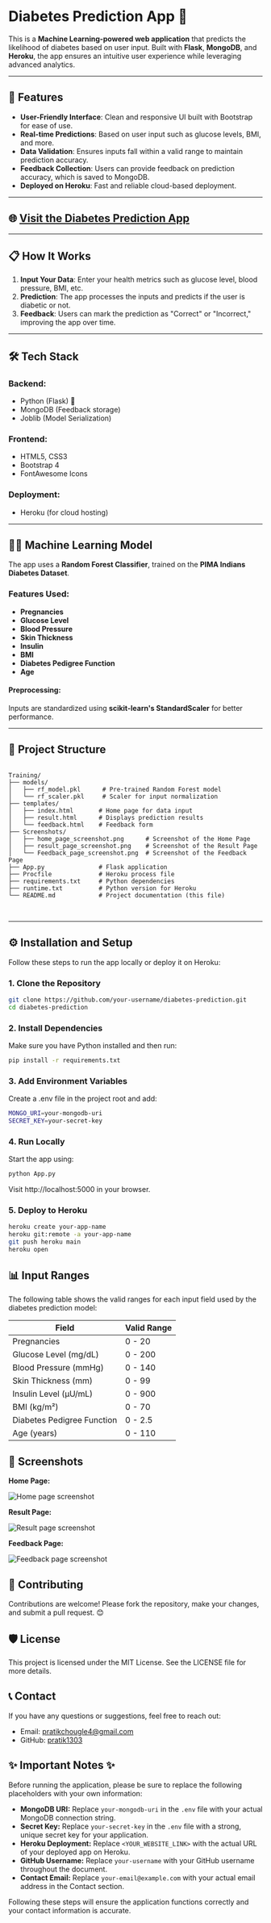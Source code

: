 # Diabetes Prediction App 🌟

This is a **Machine Learning-powered web application** that predicts the likelihood of diabetes based on user input. Built with **Flask**, **MongoDB**, and **Heroku**, the app ensures an intuitive user experience while leveraging advanced analytics. 


---

## 🚀 Features

- **User-Friendly Interface**: Clean and responsive UI built with Bootstrap for ease of use.
- **Real-time Predictions**: Based on user input such as glucose levels, BMI, and more.
- **Data Validation**: Ensures inputs fall within a valid range to maintain prediction accuracy.
- **Feedback Collection**: Users can provide feedback on prediction accuracy, which is saved to MongoDB.
- **Deployed on Heroku**: Fast and reliable cloud-based deployment.

---

## 🌐 [Visit the Diabetes Prediction App](<https://dibeties-predictor-3915ef3dd74e.herokuapp.com/>)

---

## 📋 How It Works

1. **Input Your Data**: Enter your health metrics such as glucose level, blood pressure, BMI, etc.
2. **Prediction**: The app processes the inputs and predicts if the user is diabetic or not.
3. **Feedback**: Users can mark the prediction as "Correct" or "Incorrect," improving the app over time.

---

## 🛠️ Tech Stack

### Backend:
- Python (Flask) 🐍
- MongoDB (Feedback storage)
- Joblib (Model Serialization)

### Frontend:
- HTML5, CSS3
- Bootstrap 4
- FontAwesome Icons

### Deployment:
- Heroku (for cloud hosting)

---

## 🧑‍🔬 Machine Learning Model

The app uses a **Random Forest Classifier**, trained on the **PIMA Indians Diabetes Dataset**.

### Features Used:
- **Pregnancies**
- **Glucose Level**
- **Blood Pressure**
- **Skin Thickness**
- **Insulin**
- **BMI**
- **Diabetes Pedigree Function**
- **Age**

#### Preprocessing:
Inputs are standardized using **scikit-learn's StandardScaler** for better performance.

---

## 📂 Project Structure
<pre>
<code>
Training/
├── models/
│   ├── rf_model.pkl      # Pre-trained Random Forest model
│   └── rf_scaler.pkl     # Scaler for input normalization
├── templates/
│   ├── index.html       # Home page for data input
│   ├── result.html      # Displays prediction results
│   └── feedback.html    # Feedback form
├── Screenshots/
│   ├── home_page_screenshot.png      # Screenshot of the Home Page
│   ├── result_page_screenshot.png    # Screenshot of the Result Page
│   └── Feedback_page_screenshot.png  # Screenshot of the Feedback Page
├── App.py               # Flask application
├── Procfile             # Heroku process file
├── requirements.txt     # Python dependencies
├── runtime.txt          # Python version for Heroku
└── README.md            # Project documentation (this file)

</code>
</pre>

---

## ⚙️ Installation and Setup

Follow these steps to run the app locally or deploy it on Heroku:

### 1. Clone the Repository

```bash
git clone https://github.com/your-username/diabetes-prediction.git
cd diabetes-prediction
```
### 2. Install Dependencies
Make sure you have Python installed and then run:
```bash
pip install -r requirements.txt
```
### 3. Add Environment Variables
Create a .env file in the project root and add:
```bash
MONGO_URI=your-mongodb-uri
SECRET_KEY=your-secret-key
```
### 4. Run Locally
Start the app using:
```bash
python App.py
```
Visit http://localhost:5000 in your browser.
### 5. Deploy to Heroku
```bash
heroku create your-app-name
heroku git:remote -a your-app-name
git push heroku main
heroku open
```
## 📊 Input Ranges

The following table shows the valid ranges for each input field used by the diabetes prediction model:

| Field | Valid Range |
|---|---|
| Pregnancies | 0 - 20 |
| Glucose Level (mg/dL) | 0 - 200 |
| Blood Pressure (mmHg) | 0 - 140 |
| Skin Thickness (mm) | 0 - 99 |
| Insulin Level (μU/mL) | 0 - 900 |
| BMI (kg/m²) | 0 - 70 |
| Diabetes Pedigree Function | 0 - 2.5 |
| Age (years) | 0 - 110 |

## 📸 Screenshots
**Home Page:**

![Home page screenshot](Screenshots/home_page_screenshot.png)

**Result Page:**

![Result page screenshot](Screenshots/result_page_screenshot.png)

**Feedback Page:**

![Feedback page screenshot](Screenshots/Feedback_page_screenshot.png)

## 🙌 Contributing
Contributions are welcome! Please fork the repository, make your changes, and submit a pull request. 😊

## 🛡️ License
This project is licensed under the MIT License. See the LICENSE file for more details.

## 📞 Contact

If you have any questions or suggestions, feel free to reach out:

* Email: pratikchougle4@gmail.com
* GitHub: [pratik1303](https://github.com/pratik1303)


##  ✨ Important Notes ✨

Before running the application, please be sure to replace the following placeholders with your own information:

* **MongoDB URI:** Replace `your-mongodb-uri` in the `.env` file with your actual MongoDB connection string.
* **Secret Key:** Replace `your-secret-key` in the `.env` file with a strong, unique secret key for your application.
* **Heroku Deployment:** Replace `<YOUR_WEBSITE_LINK>` with the actual URL of your deployed app on Heroku.
* **GitHub Username:** Replace `your-username` with your GitHub username throughout the document.
* **Contact Email:** Replace `your-email@example.com` with your actual email address in the Contact section.

Following these steps will ensure the application functions correctly and your contact information is accurate.

   
